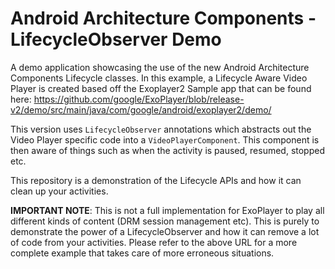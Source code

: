 # Android Architecture Components - LifecycleObserver Demo

A demo application showcasing the use of the new Android Architecture Components Lifecycle classes. 
In this example, a Lifecycle Aware Video Player is created based off the Exoplayer2 Sample app that can be found here: 
https://github.com/google/ExoPlayer/blob/release-v2/demo/src/main/java/com/google/android/exoplayer2/demo/


This version uses `LifecycleObserver` annotations which abstracts out the Video Player specific code into a `VideoPlayerComponent`.
This component is then aware of things such as when the activity is paused, resumed, stopped etc.

This repository is a demonstration of the Lifecycle APIs and how it can clean up your activities. 

**IMPORTANT NOTE**: This is not a full implementation for ExoPlayer to play all different kinds of content (DRM session management etc).
This is purely to demonstrate the power of a LifecycleObserver and how it can remove a lot of code from your activities.
Please refer to the above URL for a more complete example that takes care of more erroneous situations.
